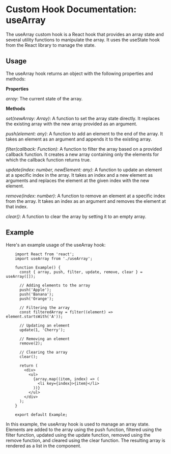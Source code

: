 # Custom Hook Documentation: useArray

The useArray custom hook is a React hook that provides an array state and several utility functions to manipulate the array. It uses the useState hook from the React library to manage the state.

## Usage

The useArray hook returns an object with the following properties and methods:

**Properties**

_array_: The current state of the array.

**Methods**

_set(newArray: Array)_: A function to set the array state directly. It replaces the existing array with the new array provided as an argument.

_push(element: any)_: A function to add an element to the end of the array. It takes an element as an argument and appends it to the existing array.

_filter(callback: Function)_: A function to filter the array based on a provided callback function. It creates a new array containing only the elements for which the callback function returns true.

_update(index: number, newElement: any)_: A function to update an element at a specific index in the array. It takes an index and a new element as arguments and replaces the element at the given index with the new element.

_remove(index: number)_: A function to remove an element at a specific index from the array. It takes an index as an argument and removes the element at that index.

_clear()_: A function to clear the array by setting it to an empty array.

## Example

Here's an example usage of the useArray hook:

        import React from 'react';
        import useArray from './useArray';

        function Example() {
          const { array, push, filter, update, remove, clear } = useArray([]);

          // Adding elements to the array
          push('Apple');
          push('Banana');
          push('Orange');

          // Filtering the array
          const filteredArray = filter((element) => element.startsWith('A'));

          // Updating an element
          update(1, 'Cherry');

          // Removing an element
          remove(2);

          // Clearing the array
          clear();

          return (
            <div>
              <ul>
                {array.map((item, index) => (
                  <li key={index}>{item}</li>
                ))}
              </ul>
            </div>
          );
        }

        export default Example;

In this example, the useArray hook is used to manage an array state. Elements are added to the array using the push function, filtered using the filter function, updated using the update function, removed using the remove function, and cleared using the clear function. The resulting array is rendered as a list in the component.
